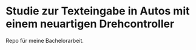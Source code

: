 # Studie zur Texteingabe in Autos mit einem neuartigen Drehcontroller
Repo für meine Bachelorarbeit. 

